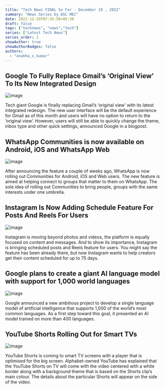 ```yaml
---
title: "Tech News FINAL So Far - December 29 , 2022"
summary: "News Series by DSC MEC"
date: 2022-12-29T07:35:50+05:30
draft: false
tags: ["technews", "news","tech"]
series: ["Latest Tech News"]
series_order: 2
showAuthor: true
showAuthorBadges: false
authors:
  - "anakha_s_kumar"
---
```


## Google To Fully Replace Gmail’s ‘Original View’ To Its New Integrated Design

![image](https://user-images.githubusercontent.com/93505829/209894782-0f5e786e-df7c-46ee-9045-112bd736721a.png)

Tech giant Google is finally replacing Gmail’s ‘original view’ with its latest integrated redesign. The new user interface will be the default experience for Gmail as of this month and users will have no option to return to the ‘original view’. However, users will still be able to quickly change the theme, inbox type and other quick settings, announced Google in a blogpost.


## WhatsApp Communities is now available on Android, iOS and WhatsApp Web

![image](https://user-images.githubusercontent.com/93505829/209894820-942da097-8a63-4ff0-8ea0-31e78e21c1ea.png)

After announcing the feature a couple of weeks ago, WhatsApp is now rolling out Communities for Android, iOS and Web users. The new feature is aimed at helping connect to groups that matter to them on WhatsApp. The sole idea of rolling out Communities to bring people, groups with the same interests under one umbrella.

## Instagram Is Now Adding Schedule Feature For Posts And Reels For Users

![image](https://user-images.githubusercontent.com/93505829/209894834-4be67700-1f84-44c4-8ef2-11826f003dc2.png)

Instagram is moving beyond photos and videos, the platform is equally focused on content and messages. And to show its importance, Instagram is bringing scheduled posts and Reels feature for users. You might say the feature has been already there, but now Instagram wants to help creators get their content scheduled for up to 75 days.

## Google plans to create a giant AI language model with support for 1,000 world languages

![image](https://user-images.githubusercontent.com/93505829/209894946-466c0835-381f-4b8f-a581-dbb1a5b85820.png)

Google announced a new ambitious project to develop a single language model of artificial intelligence that supports 1,000 of the world’s most common languages. As a first step toward this goal, it presented an AI model trained on more than 400 languages.

## YouTube Shorts Rolling Out for Smart TVs

![image](https://user-images.githubusercontent.com/93505829/209894979-efe700e9-1864-4bab-bc7e-1b03283f6e9c.png)

YouTube Shorts is coming to smart TV screens with a player that is optimised for the big screen. Alphabet-owned YouTube has explained that the YouTube Shorts on TV will come with the video centered with a white border along with a background theme that is based on the Shorts clip’s main colour. The details about the particular Shorts will appear on the side of the video.
